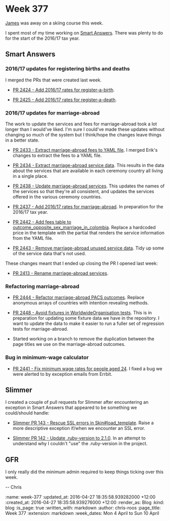 Week 377
========

[James][james-mead] was away on a skiing course this week.

I spent most of my time working on [Smart Answers][smart-answers]. There was plenty to do for the start of the 2016/17 tax year.


## Smart Answers

### 2016/17 updates for registering births and deaths

I merged the PRs that were created last week.

* [PR 2424 - Add 2016/17 rates for register-a-birth][smart-answers-pr-2424].

* [PR 2425 - Add 2016/17 rates for register-a-death][smart-answers-pr-2425].


### 2016/17 updates for marriage-abroad

The work to update the services and fees for marriage-abroad took a lot longer than I would've liked. I'm sure I could've made these updates without changing so much of the system but I think/hope the changes leave things in a better state.

* [PR 2433 - Extract marriage-abroad fees to YAML file][smart-answers-pr-2433]. I merged Erik's changes to extract the fees to a YAML file.

* [PR 2434 - Extract marriage-abroad service data][smart-answers-pr-2434]. This results in the data about the services that are available in each ceremony country all living in a single place.

* [PR 2438 - Update marriage-abroad services][smart-answers-pr-2438]. This updates the names of the services so that they're all consistent, and updates the services offered in the various ceremony countries.

* [PR 2437 - Add 2016/17 rates for marriage-abroad][smart-answers-pr-2437]. In preparation for the 2016/17 tax year.

* [PR 2442 - Add fees table to outcome_opposite_sex_marriage_in_colombia][smart-answers-pr-2442]. Replace a hardcoded price in the template with the partial that renders the service information from the YAML file.

* [PR 2443 - Remove marriage-abroad unused service data][smart-answers-pr-2443]. Tidy up some of the service data that's not used.

These changes meant that I ended up closing the PR I opened last week:

* [PR 2413 - Rename marriage-abroad services][smart-answers-pr-2413].


### Refactoring marriage-abroad

* [PR 2444 - Refactor marriage-abroad PACS outcomes][smart-answers-pr-2444]. Replace anonymous arrays of countries with intention revealing methods.

* [PR 2448 - Avoid fixtures in WorldwideOrganisation tests][smart-answers-pr-2448]. This is in preparation for updating some fixture data we have in the repository. I want to update the data to make it easier to run a fuller set of regression tests for marriage-abroad.

* Started working on a branch to remove the duplication between the page titles we use on the marriage-abroad outcomes.


### Bug in minimum-wage calculator

* [PR 2441 - Fix minimum wage rates for people aged 24][smart-answers-pr-2441]. I fixed a bug we were alerted to by exception emails from Errbit.


## Slimmer

I created a couple of pull requests for Slimmer after encountering an exception in Smart Answers that appeared to be something we could/should handle:

* [Slimmer PR 143 - Rescue SSL errors in Skin#load_template][slimmer-pr-143]. Raise a more descriptive exception if/when we encounter an SSL error.

* [Slimmer PR 142 - Update .ruby-version to 2.1.0][slimmer-pr-142]. In an attempt to understand why I couldn't "use" the .ruby-version in the project.


## GFR

I only really did the minimum admin required to keep things ticking over this week.

-- Chris

[james-mead]: /james-mead
[slimmer-pr-142]: https://github.com/alphagov/slimmer/pull/142
[slimmer-pr-143]: https://github.com/alphagov/slimmer/pull/143
[smart-answers]: https://github.com/alphagov/smart-answers
[smart-answers-pr-2413]: https://github.com/alphagov/smart-answers/pull/2413
[smart-answers-pr-2424]: https://github.com/alphagov/smart-answers/pull/2424
[smart-answers-pr-2425]: https://github.com/alphagov/smart-answers/pull/2425
[smart-answers-pr-2433]: https://github.com/alphagov/smart-answers/pull/2433
[smart-answers-pr-2434]: https://github.com/alphagov/smart-answers/pull/2434
[smart-answers-pr-2437]: https://github.com/alphagov/smart-answers/pull/2437
[smart-answers-pr-2438]: https://github.com/alphagov/smart-answers/pull/2438
[smart-answers-pr-2441]: https://github.com/alphagov/smart-answers/pull/2441
[smart-answers-pr-2442]: https://github.com/alphagov/smart-answers/pull/2442
[smart-answers-pr-2443]: https://github.com/alphagov/smart-answers/pull/2443
[smart-answers-pr-2444]: https://github.com/alphagov/smart-answers/pull/2444
[smart-answers-pr-2448]: https://github.com/alphagov/smart-answers/pull/2448

:name: week-377
:updated_at: 2016-04-27 18:35:58.939282000 +12:00
:created_at: 2016-04-27 18:35:58.939276000 +12:00
:render_as: Blog
:kind: blog
:is_page: true
:written_with: markdown
:author: chris-roos
:page_title: Week 377
:extension: markdown
:week_dates: Mon 4 April to Sun 10 April
